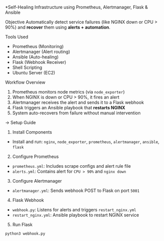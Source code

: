 *Self-Healing Infrastructure using Prometheus, Alertmanager, Flask & Ansible

Objective
Automatically detect service failures (like NGINX down or CPU > 90%) and **recover** them using **alerts + automation**.

Tools Used
- Prometheus (Monitoring)
- Alertmanager (Alert routing)
- Ansible (Auto-healing)
- Flask (Webhook Receiver)
- Shell Scripting
- Ubuntu Server (EC2)

Workflow Overview
1. Prometheus monitors node metrics (via `node_exporter`)
2. When NGINX is down or CPU > 90%, it fires an alert
3. Alertmanager receives the alert and sends it to a Flask webhook
4. Flask triggers an Ansible playbook that **restarts NGINX**
5. System auto-recovers from failure without manual intervention

-> Setup Guide

1. Install Components
- Install and run: `nginx`, `node_exporter`, `prometheus`, `alertmanager`, `ansible`, `flask`

2. Configure Prometheus
- `prometheus.yml`: Includes scrape configs and alert rule file
- `alerts.yml`: Contains alert for `CPU > 90%` and `nginx down`

3. Configure Alertmanager
- `alertmanager.yml`: Sends webhook POST to Flask on port `5001`

4. Flask Webhook
- `webhook.py`: Listens for alerts and triggers `restart_nginx.yml`
- `restart_nginx.yml`: Ansible playbook to restart NGINX service

5. Run Flask
```bash
python3 webhook.py
